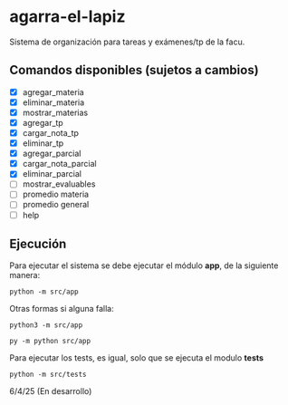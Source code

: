 # agarra-el-lapiz
Sistema de organización para tareas y exámenes/tp de la facu.

## Comandos disponibles (sujetos a cambios)

- [x] agregar_materia  
- [x] eliminar_materia  
- [x] mostrar_materias  
- [x] agregar_tp  
- [x] cargar_nota_tp  
- [x] eliminar_tp  
- [x] agregar_parcial  
- [x] cargar_nota_parcial  
- [x] eliminar_parcial  
- [ ] mostrar_evaluables    
- [ ] promedio materia  
- [ ] promedio general  
- [ ] help

## Ejecución

Para ejecutar el sistema se debe ejecutar el módulo **app**, de la siguiente manera:

```
python -m src/app
```

Otras formas si alguna falla:

```
python3 -m src/app
```

```
py -m python src/app
```

Para ejecutar los tests, es igual, solo que se ejecuta el modulo **tests**

```
python -m src/tests
```

6/4/25
(En desarrollo)
